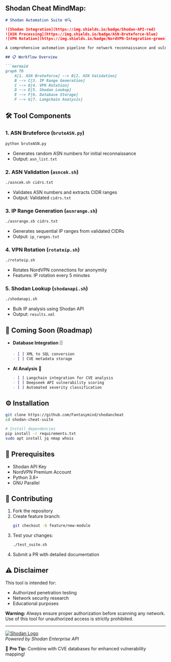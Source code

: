 ## Shodan Cheat MindMap:

```markdown
# Shodan Automation Suite 🌐🔍

![Shodan Integration](https://img.shields.io/badge/Shodan-API-red)
![ASN Processing](https://img.shields.io/badge/ASN-Bruteforce-blue)
![VPN Rotation](https://img.shields.io/badge/NordVPN-Integration-green)

A comprehensive automation pipeline for network reconnaissance and vulnerability analysis using Shodan API.

## 📋 Workflow Overview

```mermaid
graph TD
    A[1. ASN Bruteforce] --> B[2. ASN Validation]
    B --> C[3. IP Range Generation]
    C --> D[4. VPN Rotation]
    D --> E[5. Shodan Lookup]
    E --> F[6. Database Storage]
    F --> G[7. Langchain Analysis]
```

## 🛠️ Tool Components

### 1. ASN Bruteforce (`bruteASN.py`)
```bash
python bruteASN.py
```
- Generates random ASN numbers for initial reconnaissance
- Output: `asn_list.txt`

### 2. ASN Validation (`asncek.sh`)
```bash
./asncek.sh cidrs.txt
```
- Validates ASN numbers and extracts CIDR ranges
- Output: Validated `cidrs.txt`

### 3. IP Range Generation (`asnrange.sh`)
```bash
./asnrange.sh cidrs.txt
```
- Generates sequential IP ranges from validated CIDRs
- Output: `ip_ranges.txt`

### 4. VPN Rotation (`rotateip.sh`)
```bash
./rotateip.sh
```
- Rotates NordVPN connections for anonymity
- Features: IP rotation every 5 minutes

### 5. Shodan Lookup (`shodanapi.sh`)
```bash
./shodanapi.sh
```
- Bulk IP analysis using Shodan API
- Output: `results.xml`

## 🚧 Coming Soon (Roadmap)
- **Database Integration** 🗄️
  ```markdown
  - [ ] XML to SQL conversion
  - [ ] CVE metadata storage
  ```
  
- **AI Analysis** 🤖
  ```markdown
  - [ ] Langchain integration for CVE analysis
  - [ ] Deepseek API vulnerability scoring
  - [ ] Automated severity classification
  ```

## ⚙️ Installation
```bash
git clone https://github.com/Fantasymind/shodancheat
cd shodan-cheat-suite

# Install dependencies
pip install -r requirements.txt
sudo apt install jq nmap whois
```

## 📌 Prerequisites
- Shodan API Key
- NordVPN Premium Account
- Python 3.8+
- GNU Parallel

## 🤝 Contributing
1. Fork the repository
2. Create feature branch:
   ```bash
   git checkout -b feature/new-module
   ```
3. Test your changes:
   ```bash
   ./test_suite.sh
   ```
4. Submit a PR with detailed documentation

## ⚠️ Disclaimer
This tool is intended for:
- Authorized penetration testing
- Network security research
- Educational purposes

**Warning:** Always ensure proper authorization before scanning any network. Use of this tool for unauthorized access is strictly prohibited.

---

[![Shodan Logo](https://static.shodan.io/logo.png)](https://www.shodan.io)  
*Powered by Shodan Enterprise API*

🔐 **Pro Tip:** Combine with CVE databases for enhanced vulnerability mapping!



